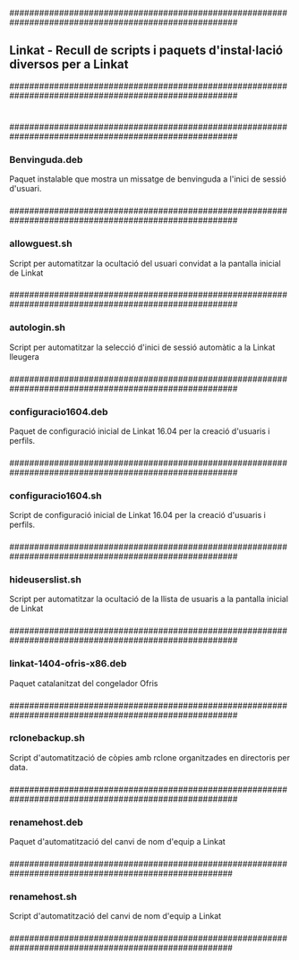 ######################################################################################################
##    Linkat - Recull de scripts i paquets d'instal·lació diversos per a Linkat   
######################################################################################################
#
######################################################################################################
### Benvinguda.deb  
Paquet instalable que mostra un missatge de benvinguda a l'inici de sessió d'usuari.
###
######################################################################################################
### allowguest.sh
Script per automatitzar la ocultació del usuari convidat a la pantalla inicial de Linkat 
###
######################################################################################################
### autologin.sh  
Script per automatitzar la selecció d'inici de sessió automàtic a la Linkat lleugera
###
######################################################################################################
### configuracio1604.deb
Paquet de configuració inicial de Linkat 16.04 per la creació d'usuaris i perfils.
###
######################################################################################################
### configuracio1604.sh 
Script de configuració inicial de Linkat 16.04 per la creació d'usuaris i perfils. 	
###
######################################################################################################
### hideuserslist.sh 
Script per automatitzar la ocultació de la llista de usuaris a la pantalla inicial de Linkat 	
###
######################################################################################################
### linkat-1404-ofris-x86.deb 
Paquet catalanitzat del congelador Ofris 	
###
######################################################################################################
### rclonebackup.sh
Script d'automatització de còpies amb rclone organitzades en directoris per data. 	
###
######################################################################################################
### renamehost.deb
Paquet d'automatització del canvi de nom d'equip a Linkat 	
###
#####################################################################################################
### renamehost.sh  
Script d'automatització del canvi de nom d'equip a Linkat 	
###
#####################################################################################################
